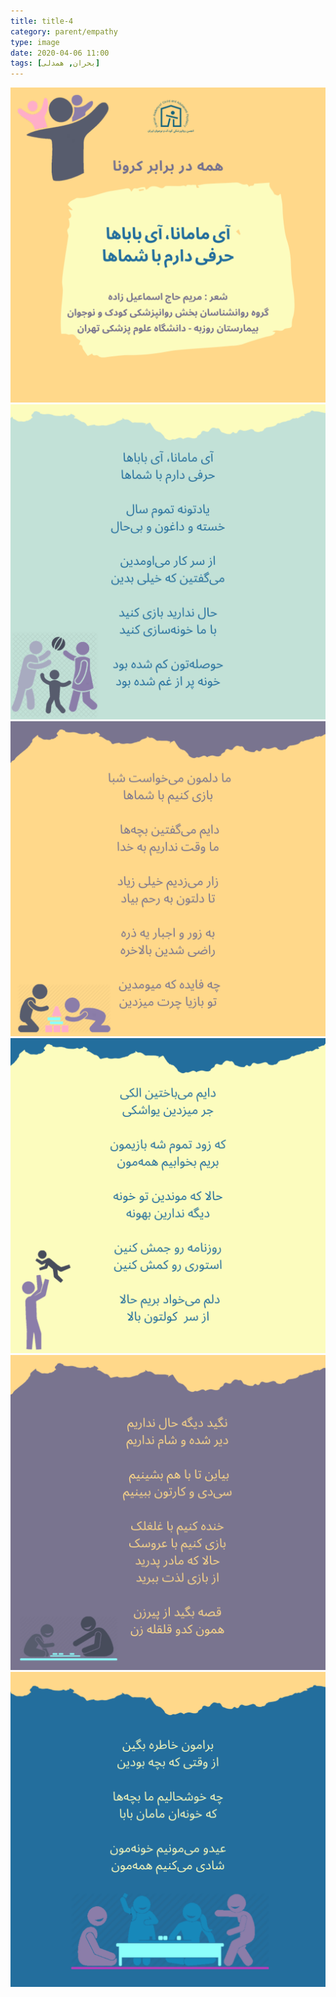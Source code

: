```yaml
---
title: title-4
category: parent/empathy
type: image
date: 2020-04-06 11:00
tags: [بحران, همدلی]
---
```


![](../../static/images/empathy-corona-poem-1.png)
![](../../static/images/empathy-corona-poem-2.png)
![](../../static/images/empathy-corona-poem-3.png)
![](../../static/images/empathy-corona-poem-4.png)
![](../../static/images/empathy-corona-poem-5.png)
![](../../static/images/empathy-corona-poem-6.png)
